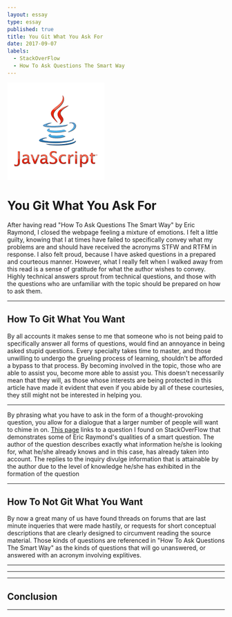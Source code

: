 ```yaml
---
layout: essay
type: essay
published: true
title: You Git What You Ask For
date: 2017-09-07
labels:
  - StackOverFlow
  - How To Ask Questions The Smart Way
---
```


<img class="ui medium left floated image" src="../images/javascript.png">

# You Git What You Ask For 

After having read "How To Ask Questions The Smart Way" by Eric Raymond, I closed the webpage feeling a mixture of emotions. I felt a little guilty, knowing that I at times have failed to specifically convey what my problems are and should have received the acronyms STFW and RTFM in response. I also felt proud, because I have asked questions in a prepared and courteous manner. However, what I really felt when I walked away from this read is a sense of gratitude for what the author wishes to convey. Highly technical answers sprout from technical questions, and those with the questions who are unfamiliar with the topic should be prepared on how to ask them. 

<hr>

## How To Git What You Want

By all accounts it makes sense to me that someone who is not being paid to specifically answer all forms of questions, would find an annoyance in being asked stupid questions. Every specialty takes time to master, and those unwilling to undergo the grueling process of learning, shouldn't be afforded a bypass to that process. By becoming involved in the topic, those who are able to assist you, become more able to assist you. This doesn't necessarily mean that they will, as those whose interests are being protected in this article have made it evident that even if you abide by all of these courtesies, they still might not be interested in helping you.

<hr>

By phrasing what you have to ask in the form of a thought-provoking question, you allow for a dialogue that a larger number of people will want to chime in on. [This page](https://stackoverflow.com/questions/5062614/how-to-decide-when-to-use-node-js) links to a question I found on StackOverFlow that demonstrates some of Eric Raymond's qualities of a smart question. The author of the question describes exactly what information he/she is looking for, what he/she already knows and in this case, has already taken into account. The replies to the inquiry divulge information that is attainable by the author due to the level of knowledge he/she has exhibited in the formation of the question

<hr>

## How To Not Git What You Want

By now a great many of us have found threads on forums that are last minute inqueries that were made hastily, or requests for short conceptual descriptions that are clearly designed to circumvent reading the source material. Those kinds of questions are referenced in "How To Ask Questions The Smart Way" as the kinds of questions that will go unanswered, or answered with an acronym involving explitives.  
<hr>



<hr>


	
<hr>
	
## Conclusion

 

<hr>
